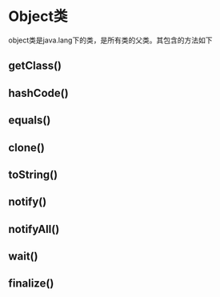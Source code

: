 # Object类
object类是java.lang下的类，是所有类的父类。其包含的方法如下

## getClass()

## hashCode()

## equals()

## clone()

## toString()

## notify()

## notifyAll()

## wait()

## finalize()